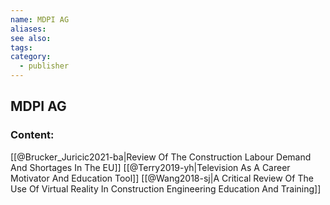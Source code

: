 ```yaml
---
name: MDPI AG
aliases:
see also:
tags:
category:
  - publisher
---
```


## MDPI AG

### Content:
[[@Brucker_Juricic2021-ba|Review Of The Construction Labour Demand And Shortages In The EU]]
[[@Terry2019-yh|Television As A Career Motivator And Education Tool]]
[[@Wang2018-sj|A Critical Review Of The Use Of Virtual Reality In Construction Engineering Education And Training]]